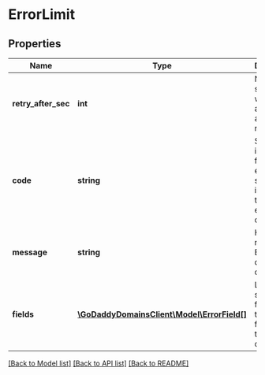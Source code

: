 # ErrorLimit

## Properties
Name | Type | Description | Notes
------------ | ------------- | ------------- | -------------
**retry_after_sec** | **int** | Number of seconds to wait before attempting a similar request | 
**code** | **string** | Short identifier for the error, suitable for indicating the specific error within client code | 
**message** | **string** | Human-readable, English description of the error | [optional] 
**fields** | [**\GoDaddyDomainsClient\Model\ErrorField[]**](ErrorField.md) | List of the specific fields, and the errors found with their contents | [optional] 

[[Back to Model list]](../../README.md#documentation-for-models) [[Back to API list]](../../README.md#documentation-for-api-endpoints) [[Back to README]](../../README.md)


